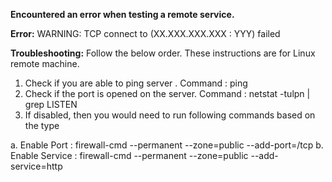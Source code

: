 **Encountered an error when testing a remote service.**

**Error:** WARNING: TCP connect to (XX.XXX.XXX.XXX : YYY) failed

**Troubleshooting:**
Follow the below order. These instructions are for Linux remote machine.
1. Check if you are able to ping server . Command : ping <servername>
2. Check if the port is opened on the server. Command : netstat -tulpn | grep LISTEN
3. If disabled, then you would need to run following commands based on the type
   
  a.  Enable Port : firewall-cmd --permanent --zone=public --add-port=<Port>/tcp
  b.  Enable Service : firewall-cmd --permanent --zone=public --add-service=http

   
